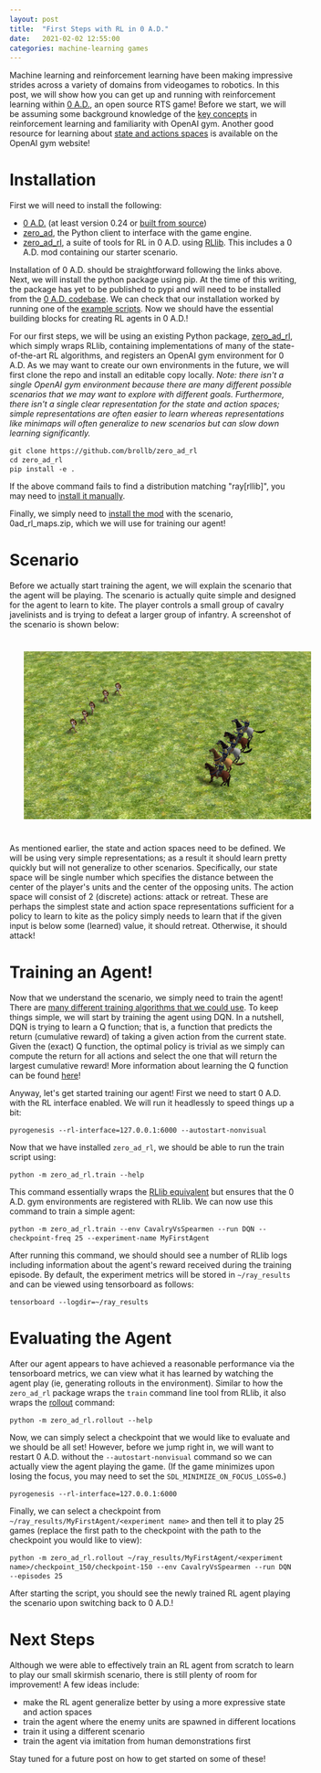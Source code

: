 ```yaml
---
layout: post
title:  "First Steps with RL in 0 A.D."
date:   2021-02-02 12:55:00
categories: machine-learning games
---
```


Machine learning and reinforcement learning have been making impressive strides across a variety of domains from videogames to robotics. In this post, we will show how you can get up and running with reinforcement learning within [0 A.D.](https://play0ad.com/), an open source RTS game! Before we start, we will be assuming some background knowledge of the [key concepts](https://spinningup.openai.com/en/latest/spinningup/rl_intro.html) in reinforcement learning and familiarity with OpenAI gym. Another good resource for learning about [state and actions spaces](https://gym.openai.com/docs/#spaces) is available on the OpenAI gym website!

# Installation
First we will need to install the following:
- [0 A.D.](https://play0ad.com/) (at least version 0.24 or [built from source](https://trac.wildfiregames.com/wiki/BuildInstructions))
- [zero_ad](https://github.com/0ad/0ad/tree/master/source/tools/rlclient/python), the Python client to interface with the game engine.
- [zero_ad_rl](http://github.com/brollb/zero_ad_rl), a suite of tools for RL in 0 A.D. using [RLlib](https://docs.ray.io/en/master/rllib.html). This includes a 0 A.D. mod containing our starter scenario.

Installation of 0 A.D. should be straightforward following the links above. Next, we will install the python package using pip. At the time of this writing, the package has yet to be published to pypi and will need to be installed from the [0 A.D. codebase](https://github.com/0ad/0ad/tree/master/source/tools/rlclient/python). We can check that our installation worked by running one of the [example scripts](https://github.com/0ad/0ad/tree/master/source/tools/rlclient/python/samples). Now we should have the essential building blocks for creating RL agents in 0 A.D.!

For our first steps, we will be using an existing Python package, [zero_ad_rl](https://github.com/brollb/zero_ad_rl), which simply wraps RLlib, containing implementations of many of the state-of-the-art RL algorithms, and registers an OpenAI gym environment for 0 A.D. As we may want to create our own environments in the future, we will first clone the repo and install an editable copy locally. *Note: there isn't a single OpenAI gym environment because there are many different possible scenarios that we may want to explore with different goals. Furthermore, there isn't a single clear representation for the state and action spaces; simple representations are often easier to learn whereas representations like minimaps will often generalize to new scenarios but can slow down learning significantly.*

```
git clone https://github.com/brollb/zero_ad_rl
cd zero_ad_rl
pip install -e .
```
If the above command fails to find a distribution matching "ray[rllib]", you may need to [install it manually](https://docs.ray.io/en/master/installation.html).

Finally, we simply need to [install the mod](https://trac.wildfiregames.com/wiki/Modding_Guide#Howtoinstallmods) with the scenario, 0ad_rl_maps.zip, which we will use for training our agent!

# Scenario
Before we actually start training the agent, we will explain the scenario that the agent will be playing. The scenario is actually quite simple and designed for the agent to learn to kite. The player controls a small group of cavalry javelinists and is trying to defeat a larger group of infantry. A screenshot of the scenario is shown below:

<center><img src="/images/CavalryVsSpearmen.png" style="padding: 25px 25px 25px 25px; width: 600px"/></center>

As mentioned earlier, the state and action spaces need to be defined. We will be using very simple representations; as a result it should learn pretty quickly but will not generalize to other scenarios. Specifically, our state space will be single number which specifies the distance between the center of the player's units and the center of the opposing units. The action space will consist of 2 (discrete) actions: attack or retreat. These are perhaps the simplest state and action space representations sufficient for a policy to learn to kite as the policy simply needs to learn that if the given input is below some (learned) value, it should retreat. Otherwise, it should attack!

# Training an Agent!
Now that we understand the scenario, we simply need to train the agent! There are [many different training algorithms that we could use](https://docs.ray.io/en/master/rllib-algorithms.html). To keep things simple, we will start by training the agent using DQN. In a nutshell, DQN is trying to learn a Q function; that is, a function that predicts the return (cumulative reward) of taking a given action from the current state. Given the (exact) Q function, the optimal policy is trivial as we simply can compute the return for all actions and select the one that will return the largest cumulative reward! More information about learning the Q function can be found [here](https://spinningup.openai.com/en/latest/spinningup/rl_intro2.html#what-to-learn)!

Anyway, let's get started training our agent! First we need to start 0 A.D. with the RL interface enabled. We will run it headlessly to speed things up a bit:
```
pyrogenesis --rl-interface=127.0.0.1:6000 --autostart-nonvisual
```

Now that we have installed `zero_ad_rl`, we should be able to run the train script using:
```
python -m zero_ad_rl.train --help
```

This command essentially wraps the [RLlib equivalent](https://docs.ray.io/en/master/rllib-training.html) but ensures that the 0 A.D. gym environments are registered with RLlib. We can now use this command to train a simple agent:

```
python -m zero_ad_rl.train --env CavalryVsSpearmen --run DQN --checkpoint-freq 25 --experiment-name MyFirstAgent
```

After running this command, we should should see a number of RLlib logs including information about the agent's reward received during the training episode. By default, the experiment metrics will be stored in `~/ray_results` and can be viewed using tensorboard as follows:
```
tensorboard --logdir=~/ray_results
```

# Evaluating the Agent
After our agent appears to have achieved a reasonable performance via the tensorboard metrics, we can view what it has learned by watching the agent play (ie, generating rollouts in the environment). Similar to how the `zero_ad_rl` package wraps the `train` command line tool from RLlib, it also wraps the [rollout](https://docs.ray.io/en/master/rllib-training.html#evaluating-trained-policies) command:
```
python -m zero_ad_rl.rollout --help
```
Now, we can simply select a checkpoint that we would like to evaluate and we should be all set! However, before we jump right in, we will want to restart 0 A.D. without the `--autostart-nonvisual` command so we can actually view the agent playing the game. (If the game minimizes upon losing the focus, you may need to set the `SDL_MINIMIZE_ON_FOCUS_LOSS=0`.)
```
pyrogenesis --rl-interface=127.0.0.1:6000
```
Finally, we can select a checkpoint from `~/ray_results/MyFirstAgent/<experiment name>` and then tell it to play 25 games (replace the first path to the checkpoint with the path to the checkpoint you would like to view):
```
python -m zero_ad_rl.rollout ~/ray_results/MyFirstAgent/<experiment name>/checkpoint_150/checkpoint-150 --env CavalryVsSpearmen --run DQN --episodes 25
```
After starting the script, you should see the newly trained RL agent playing the scenario upon switching back to 0 A.D.!

<!-- TODO: insert video? -->

# Next Steps
Although we were able to effectively train an RL agent from scratch to learn to play our small skirmish scenario, there is still plenty of room for improvement! A few ideas include:
- make the RL agent generalize better by using a more expressive state and action spaces
- train the agent where the enemy units are spawned in different locations
- train it using a different scenario
- train the agent via imitation from human demonstrations first

Stay tuned for a future post on how to get started on some of these!
